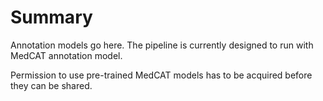 # Summary 

Annotation models go here. 
The pipeline is currently designed to run with MedCAT annotation model.  


Permission to use pre-trained MedCAT models has to be acquired before they can be shared.